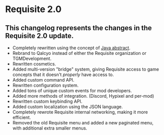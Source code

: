 # Requisite 2.0
## This changelog represents the changes in the Requisite __2.0 update__.

- Completely rewritten using the concept of [Java abstract](https://www.geeksforgeeks.org/abstraction-in-java-2/).
- Rebrand to Qalcyo instead of either the Requisite organization or TGMDevelopment.
- Rewritten cosmetics.
- Added multi-version "bridge" system, giving Requisite access to game concepts that it doesn't _properly_ have access to.
- Added custom command API.
- Rewritten configuration system.
- Added tons of unique custom events for mod developers.
- Added more methods of integration. (Discord, Hypixel and per-mod)
- Rewritten custom keybinding API.
- Added custom localization using the JSON language.
- Completely rewrote Requisite internal networking, making it more efficient.
- Removed the old Requisite menu and added a new paginated menu, with additional extra smaller menus.